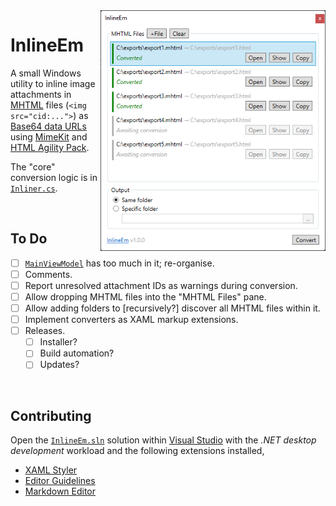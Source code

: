 <img src="./img/screenshot.png" width="360" align="right">

# InlineEm

A small Windows utility to inline image attachments in [MHTML][mhtml] files (`<img src="cid:...">`)
as [Base64 data URLs][base64] using [MimeKit][mimekit] and [HTML Agility Pack][html-agility-pack].

The "core" conversion logic is in [`Inliner.cs`][Inliner].

<br>

## To Do

- [ ] [`MainViewModel`][MainViewModel] has too much in it; re-organise.
- [ ] Comments.
- [ ] Report unresolved attachment IDs as warnings during conversion.
- [ ] Allow dropping MHTML files into the "MHTML Files" pane.
- [ ] Allow adding folders to [recursively?] discover all MHTML files within it.
- [ ] Implement converters as XAML markup extensions.
- [ ] Releases.
  - [ ] Installer?
  - [ ] Build automation?
  - [ ] Updates?

<br>

## Contributing

Open the [`InlineEm.sln`][sln] solution within [Visual Studio][vs] with the _.NET desktop
development_ workload and the following extensions installed,

- [XAML Styler](https://marketplace.visualstudio.com/items?itemName=TeamXavalon.XAMLStyler2022)
- [Editor Guidelines](https://marketplace.visualstudio.com/items?itemName=PaulHarrington.EditorGuidelines)
- [Markdown Editor](https://marketplace.visualstudio.com/items?itemName=MadsKristensen.MarkdownEditor64)

[mhtml]: https://en.wikipedia.org/wiki/MHTML
[base64]: https://developer.mozilla.org/en-US/docs/Web/HTTP/Basics_of_HTTP/Data_URLs
[mimekit]: http://www.mimekit.net
[html-agility-pack]: https://html-agility-pack.net
[vs]: https://visualstudio.microsoft.com

[sln]: ./InlineEm.sln
[MainViewModel]: ./InlineEm.Gui/ViewModels/MainViewModel.cs
[Inliner]: ./InlineEm.Lib/Inliner.cs
